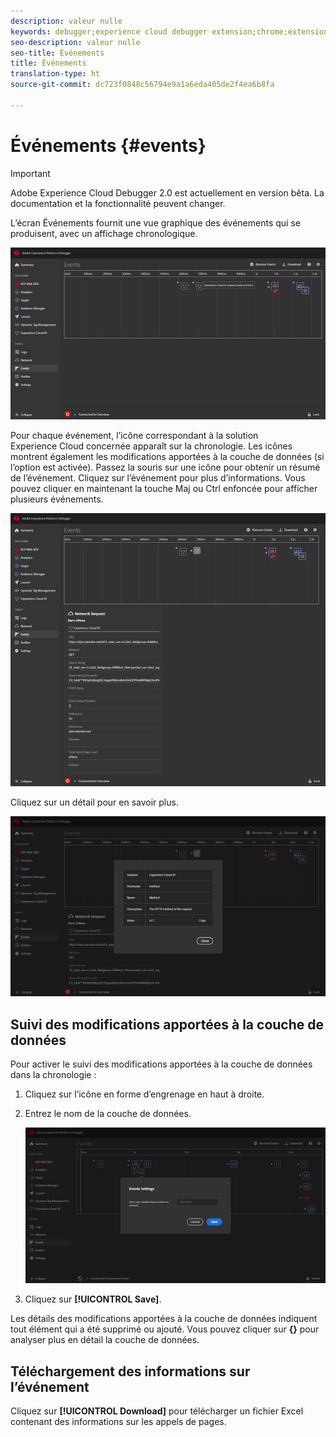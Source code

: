 ```yaml
---
description: valeur nulle
keywords: debugger;experience cloud debugger extension;chrome;extension;events;dtm;target
seo-description: valeur nulle
seo-title: Événements
title: Événements
translation-type: ht
source-git-commit: dc723f0848c56794e9a1a6eda405de2f4ea6b8fa

---
```



# Événements {#events}

> [!IMPORTANT]
>
> Adobe Experience Cloud Debugger 2.0 est actuellement en version bêta. La documentation et la fonctionnalité peuvent changer.

L’écran Événements fournit une vue graphique des événements qui se produisent, avec un affichage chronologique.

![](assets/events.jpg)

Pour chaque événement, l’icône correspondant à la solution Experience Cloud concernée apparaît sur la chronologie. Les icônes montrent également les modifications apportées à la couche de données (si l’option est activée). Passez la souris sur une icône pour obtenir un résumé de l’événement. Cliquez sur l’événement pour plus d’informations. Vous pouvez cliquer en maintenant la touche Maj ou Ctrl enfoncée pour afficher plusieurs événements.

![](assets/events-details.jpg)

Cliquez sur un détail pour en savoir plus.

![](assets/events-details-more.jpg)

## Suivi des modifications apportées à la couche de données

Pour activer le suivi des modifications apportées à la couche de données dans la chronologie :

1. Cliquez sur l’icône en forme d’engrenage en haut à droite.
1. Entrez le nom de la couche de données.

   ![](assets/event-datalayer.jpg)

1. Cliquez sur **[!UICONTROL Save]**.

Les détails des modifications apportées à la couche de données indiquent tout élément qui a été supprimé ou ajouté. Vous pouvez cliquer sur **{}** pour analyser plus en détail la couche de données.

## Téléchargement des informations sur l’événement

Cliquez sur **[!UICONTROL Download]** pour télécharger un fichier Excel contenant des informations sur les appels de pages.